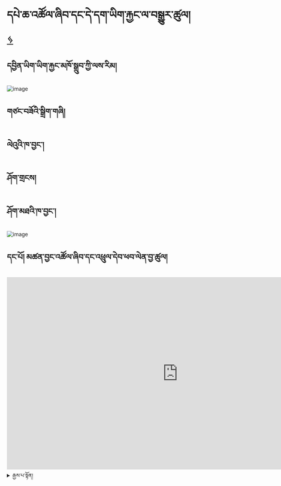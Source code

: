# དཔེ་ཆ་འཚོལ་ཞིབ་དང་དེ་དག་ཡིག་རྐྱང་ལ་བསྒྱུར་ཚུལ། [ ᛃ ](en/mt/english-etexts.md)


## དབྱིན་ཡིག་ཡིག་རྐྱང་མཁོ་སྒྲུབ་ཀྱི་ལས་རིམ།
![image](https://user-images.githubusercontent.com/17675331/219353474-f8079425-f2cd-415f-b9fd-1c4d6b9c02c1.png)


## གཙང་བཟོའི་སྒྲིག་གཞི།

## ལེའུའི་ཁ་བྱང་།

## ཤོག་གྲངས།

## ཤོག་མཐའི་ཁ་བྱང་།
![image](https://user-images.githubusercontent.com/17675331/219356270-e96d920e-689d-48e5-84d9-004423498431.png)



## དང་པོ། མཚན་བྱང་འཚོལ་ཞིབ་དང་འཕྲུལ་དེབ་ཕབ་ལེན་བྱ་ཚུལ།

<iframe width="911" height="513" src="https://www.youtube.com/embed/qv2UBxyjrzg" title="Get title and download from libgen" frameborder="0" allow="accelerometer; autoplay; clipboard-write; encrypted-media; gyroscope; picture-in-picture; web-share" allowfullscreen></iframe>


<details>
  <summary>རྒྱས་པ་སྟོན།</summary>
  
  ## མཚན་བྱང་འཚོལ་ཞིབ་བྱ་རྒྱུ་ལ་ཐབས་ལམ་གཉིས་ཡོད།
  
  **ཐབས་ལམ་དང་པོ། མཚན་བྱང་སྟེང་དུ་ཡོད་པའི་དྲྭ་རྟགས་ལ་སྣོན་རྒྱུ།**
  
![session name1 (1)](https://user-images.githubusercontent.com/124126972/219266745-4354b9fd-a3e1-4e2b-9276-8c20f3ab4833.png)

  **ཐབས་ལམ་གཉིས་པ། 1. goole search ནང་དུ་དབྱིན་མཛད་labgen ཞེས་པ་དེ་འཚོལ།**
 
![session name1 (4)](https://user-images.githubusercontent.com/124126972/219268158-2e358d87-73e9-4c34-b56d-a5139295055e.png)
  
  2. search ཟེར་བའི་སྟོང་ཆ་དེ་ནང་དུ་རྩོམ་པ་པོ་མཚན་བྱང་འཚོལ་ཞིབ་བྱེད།
  
  ![session name1 (7)](https://user-images.githubusercontent.com/124126972/219273285-10008420-b580-45a4-9b50-65d13155e683.png)

  ## འཕྲུལ་དེབ་ཕབ་ལེན་བྱ་ཚུལ།
  
 1. རྩོམ་པ་པོ་མཚན་གྱི་ཐོག་ཏུ་སྣོན།
  
  ![session name1 (8)](https://user-images.githubusercontent.com/124126972/219273906-6236c122-3305-4e9f-932f-249f8c78cb12.png)

 2. epub དང་ pdf གང་རུང་སྣོན་ཀྱང་འགྲིག། (epub ལ་སྣོན།)
  
  ![session name1 (9)](https://user-images.githubusercontent.com/124126972/219274754-859fd141-0d52-4f92-8cf3-ee32c1dd735f.png)

   3. དེབ་འདིའི་པར་ཀྱི་ཐོག་ཏུ་སྣོན།
  
  ![session name1 (10)](https://user-images.githubusercontent.com/124126972/219275341-d8e3c103-fbfe-40fc-a65a-4cc47155d4b7.png)

  4. མཐའ་མ་getཞེས་པ་ལ་སྣོན་ནས་འཕྲུལ་དེབ་ཕབ་ལེན་བྱེད་ཐུབ།
  
  ![session name1 (11)](https://user-images.githubusercontent.com/124126972/219275800-3fa9b6c3-8a46-4035-83ad-9b6c8c55408f.png)
  

 <details>
  <summary>རྒྱས་པ་སྟོན།</summary>
   
   
   
    ## གཉིས་པ། འཕྲུལ་དེབ་ཡིག་རྐྱང་ལ་བསྒྱུར་ཚུལ།

<iframe width="911" height="513" src="https://www.youtube.com/embed/hwZm9l6p_-g" title="Convert epub and cleanup file" frameborder="0" allow="accelerometer; autoplay; clipboard-write; encrypted-media; gyroscope; picture-in-picture; web-share" allowfullscreen></iframe>

 
   
 ## འཕྲུལ་དེབ་ཡིག་རྐྱང་ལ་བསྒྱུར་ཚུལ།
   
   1.ཐོག་མར་calibreསྒོ་ཕྱེ།
   
   2.formats ལ་སྣུན།
   
   3.convert book ལ་སྣུན་མ་ཐག་bulk convert ལ་ཡང་སྣུན།
   
   4.ལག་གཡས་པ་ཕྱོགས་སུ་ཡོད་པའི་output format ཁ་སྐོང་ན་txtཞེས་པ་སྣུན།
   
   ## ཡིག་རྐྱང་ལ་ཇི་ལྟར་ལྟ་དགོས་ཚུལ།
   
    txt ཡང་ན་ click to open ལ་སྣུན།
   
   ## རྩོམ་བསྒྱུར་བྱེད་སའི་མཉན་ཆས།
   
         སྒེའུ་ཁུང་རྟགས་ཅན།-notebook
   
         ཀུ་ཤུ་རྟགས་ཅན།-text editor
   
   ## རྩོམ་བསྒྱུར་བྱེད་དགོས་དོན་ནི།
   
   foot note དང་རི་མོ་ལ་སོགས་པ་མི་དགོས་པ་རྣམས་གཙང་བཤུ་བྱ་དགོས་པ།
   
   ## རྩོམ་བསྒྱུར་གཙང་བཤུ་བྱེད་སྟངས་ནི།
   
  1. ཡིག་རྐྱང་བཟོ་ཚར་བའི་folderའདི་ལ་རྩི་རྩི་གཡས་སྣུན་བྱེད་ནས་open with ཁ་ཐུག་notepadལ་སྣུན།
   
  2.ཡི་གེ་མི་དགོས་པ་ཞིག་ལ་སྟགས་རྒྱག།
   
  3.དེ་ནས་editབྱེད་replaceལ་སྣུན།
   
  4. ཡི་གེ་བསྒྱུར་དགོས་པ་འདི་replaceནང་དུ་བྲིས།
         
           གལ་སྲིད་ཡི་གེ་གཅིག་རང་བསྒྱུར་བཅོས་བྱེད་དགོས་ན་replaceསྣུན།
   
           ག་ལ་སྲིད་ཡི་གེ་ཆ་ཚང་བསྒྱུར་བཅོས་བྱེད་དགོས་ན་replace allསྣུན།
   
  ## མཐའ་མ་ཉར་ཚག་་saveབྱེད་སྟངས་ནི།
   
   fileནས་saveཡང་ན་save asལ་ཉར་ཚག་བྱེད།
   
   
   <details>
  <summary>རྒྱས་པ་སྟོན།</summary>
   
   
   
     ## གསུམ་པ། PDF ཕབ་ལེན་དང་ཡིག་རྐྱང་ལ་བསྒྱུར་ཚུལ།

<iframe width="911" height="513" src="https://www.youtube.com/embed/rsCvvePGHu4" title="Get pdf and convert it to txt" frameborder="0" allow="accelerometer; autoplay; clipboard-write; encrypted-media; gyroscope; picture-in-picture; web-share" allowfullscreen></iframe>
     
     
     
     ## PDF ཕབ་ལེན་བྱེད་སྟངས།

## དཔེ་ཆའི་མཚན་གཞུང་འོག་ཏུ་PDFཞེས་པ་དེ་སྣོན།
![PDF](https://user-images.githubusercontent.com/124126972/218931537-3116b74e-1918-4397-9109-13be23c6c003.jpg)

## རི་མོ་ཐོག་ཏུ་སྣོན་ནས་getཞེས་པ་དེ་ལ་ཡང་སྣོན་པ་དང་ཕབ་ལེན་བྱེད་བཞིན་པའི་སྐབས་རེད།
![get](https://user-images.githubusercontent.com/124126972/218932381-cced5d3e-bc47-4cad-9f3a-30aeed359d87.jpg)


# PDFཡིག་རྐྱང་ལ་བསྒྱུར་ཚུལ།
## དྲྭ་ལམ་ནས་pdf to text.com ཞེས་པ་འདི་སྣོན་ནས་ཁ་ཐུག་ནང་འཇུག་བྱེད།
![pdf to text](https://user-images.githubusercontent.com/124126972/218933245-28ac5813-6faa-4b2c-b651-71f217710687.jpg)

## དེ་ནས་སོ་སོར་ཕབ་ལེན་བྱེད་སའི་མཚན་པ་ནང་དུ་ནང་འཇུག་བྱེད།
downloadབྱེད་ཚར་བའི་མཚན་པ་ལ་བལྟས་ནས་notebookཀྱི་པར་དེ་ལ་རྩི་རྩི་གཡས་སྣོན་བྱས་ནས་open with note pad བྱེད།
     
     ### དེབ་ཀྱི་རྣམ་པ་ཡག་པོ་མཐོང་ཐུབ།
![note book](https://user-images.githubusercontent.com/124126972/218935337-8bcb66cd-dac0-4586-810a-abfae4cb62a3.jpg)

## དྲྭ་རྟགས་ཁ་བྱང་གཙང་བཟོ་བྱེད་སྟངས།
### དྲྭ་རྟགས་དེ་ལ་རྟགས་རྒྱག།
![link](https://user-images.githubusercontent.com/124126972/218935816-e77e0054-8e66-49c2-9907-367eb7de1d9a.jpg)

### ལག་པ་གཡོན་ཕྱོགས་སུ་edit སྣོན་ནས་replace བྱེད་ཆོག་པ་ཡོད་རེད།
![replace](https://user-images.githubusercontent.com/124126972/218936621-890e6b7c-153e-47ad-9be8-90f4d22967e5.jpg)

## ཉར་ཚགས་བྱེད་སྟངས།
### ལག་པ་གཡོན་ཕྱོགས་སུ་file ཞེས་པ་ལ་སྣོན་ནས་save ཡང་ན་ save as སྣོན།







